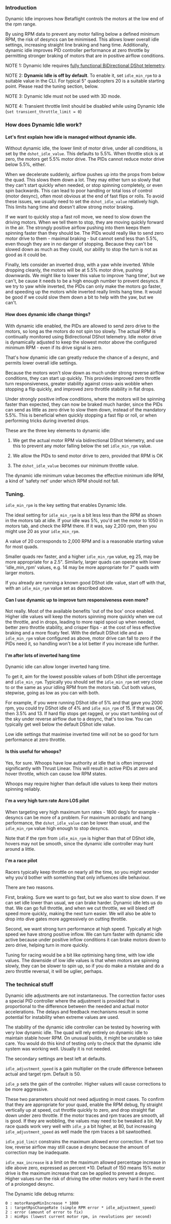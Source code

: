 ### Introduction

Dynamic Idle improves how Betaflight controls the motors at the low end of the rpm range.

By using RPM data to prevent any motor falling below a defined minimum RPM, the risk of desyncs can be minimised.  This allows lower overall idle settings, increasing straight line braking and hang time.  Additionally, dynamic idle improves PID controller performance at zero throttle by permitting stronger braking of motors that are in positive airflow conditions.  

NOTE 1:  Dynamic Idle requires [fully functional BiDirectional DShot telemetry](https://github.com/betaflight/betaflight/wiki/Bidirectional-DSHOT-and-RPM-Filter).  

NOTE 2: **Dynamic Idle is off by default**.  To enable it, set `idle_min_rpm` to a suitable value in the CLI.  For typical 5" quadcopters 20 is a suitable starting point.  Please read the tuning section, below.

NOTE 3: Dynamic Idle must not be used with 3D mode.

NOTE 4: Transient throttle limit should be disabled while using Dynamic Idle (`set transient_throttle_limit = 0`)


### How does Dynamic Idle work?

#### Let's first explain how idle is managed without dynamic idle.  

Without dynamic idle, the lower limit of motor drive, under all conditions, is set by the `dshot_idle_value`. This defaults to 5.5%.   When throttle stick is at zero, the motors get 5.5% motor drive.  The PIDs cannot reduce motor drive below 5.5%, either. 

When we decelerate suddenly, airflow pushes up into the props from below the quad.  This slows them down a lot.  They may either turn so slowly that they can't start quickly when needed, or stop spinning completely, or even spin backwards.  This can lead to poor handling or total loss of control (motor desync), often most obvious at the end of fast flips or rolls.  To avoid these issues, we usually need to set the `dshot_idle_value` relatively high.  This limits hang time and doesn't allow strong motor braking.

If we want to quickly stop a fast roll move, we need to slow down the driving motors.  When we tell them to stop, they are moving quickly forward in the air.  The strongly positive airflow pushing into them keeps them spinning faster than they should be.  The PIDs would really like to send zero motor drive to them - maximal braking - but cannot send less than 5.5%, even though they are in no danger of stopping.  Because they can't be slowed down as much as they could, our ability to stop the turn is not as good as it could be.

Finally, lets consider an inverted drop, with a yaw while inverted.  While dropping cleanly, the motors will be at 5.5% motor drive, pushing downwards.  We might like to lower this value to improve 'hang time', but we can't, be cause it needs to be a high enough number to prevent desyncs.  If we try to yaw while inverted, the PIDs can only make the motors go faster, and speeding up the motors while inverted really limits hang time.  It would be good if we could slow them down a bit to help with the yaw, but we can't.

#### How does dynamic idle change things?

With dynamic idle enabled, the PIDs are allowed to send zero drive to the motors, so long as the motors do not spin too slowly.  The actual RPM is continually monitored using Bidirectional DShot telemetry.  Idle motor drive is dynamically adjusted to keep the slowest motor above the configured minimum RPM - even if its drive signal is zero.

That's how dynamic idle can greatly reduce the chance of a desync, and permits lower overall idle settings.

Because the motors won't slow down as much under strong reverse airflow conditions, they can start up quickly.  This provides improved zero throttle turn responsiveness, greater stability against cross-axis wobble when stopping a flip quickly, and improved zero throttle stability in flat drops.

Under strongly positive inflow conditions, where the motors will be spinning faster than expected, they can now be braked much harder, since the PIDs can send as little as zero drive to slow them down, instead of the mandatory 5.5%.  This is beneficial when quickly stopping a fast flip or roll, or when performing tricks during inverted drops.  

These are the three key elements to dynamic idle:

1.  We get the actual motor RPM via bidirectional DShot telemetry, and use this to prevent any motor falling below the set `idle_min_rpm` value.  

2.  We allow the PIDs to send motor drive to zero, provided that RPM is OK

3.  The `dshot_idle_value` becomes our minimum throttle value.

The dynamic idle minimum value becomes the effective minimum idle RPM, a kind of 'safety net' under which RPM should not fall.  

### Tuning.

`idle_min_rpm` is the key setting that enables Dynamic Idle.

The ideal setting for `idle_min_rpm` is a bit less less than the RPM as shown in the motors tab at idle.  If your idle was 5%, you'd set the motor to 1050 in motors tab, and check the RPM there.  If it was, say 2,200 rpm, then you might use 20 as your `idle_min_rpm`.

A value of 20 corresponds to 2,000 RPM and is a reasonable starting value for most quads.

Smaller quads rev faster, and a higher `idle_min_rpm` value, eg 25, may be more appropriate for a 2.5".
Similarly, larger quads can operate with lower 'idle_min_rpm' values, e.g. 14 may be more appropriate for 7" quads with larger motors.

If you already are running a known good DShot idle value, start off with that, with an `idle_min_rpm` value set as described above.

#### Can I use dynamic up to improve turn responsiveness even more?

Not really.  Most of the available benefits 'out of the box' once enabled.  Higher idle values will keep the motors spinning more quickly when we cut the throttle, and in drops, leading to more rapid spool up when needed, better zero throttle stability, and crisper flips - at the cost of less effective braking and a more floaty feel.   With the default DShot idle and an `idle_min_rpm` value configured as above, motor drive can fall to zero if the PIDs need it, so handling won't be a lot better if you increase idle further.  

#### I'm after lots of inverted hang time

Dynamic idle can allow longer inverted hang time.

To get it, aim for the lowest possible values of both DShot idle percentage and `idle_min_rpm`.  Typically you should set the `idle_min_rpm` set very close to or the same as your idling RPM from the motors tab.  Cut both values, stepwise, going as low as you can with both.

For example, if you were running DShot idle of 5% and that gave you 2000 rpm, you could try DShot idle of 4% and `idle_min_rpm` of 15.  If that was OK, then 3.5% and 13.  If hard flip stops get ragged, or you start tumbling out of the sky under reverse airflow due to a desync, that's too low.  You can typically get well below the default DShot idle value.

Low idle settings that maximise inverted time will not be so good for turn performance at zero throttle.


#### Is this useful for whoops?

Yes, for sure.  Whoops have low authority at idle that is often improved significantly with Thrust Linear.  This will result in active PIDs at zero and hover throttle, which can cause low RPM states. 

Whoops may require higher than default idle values to keep their motors spinning reliably.


#### I'm a very high turn rate Acro LOS pilot

When targeting very high maximum turn rates - 1800 deg/s for example - desyncs can be more of a problem.  For maximum acrobatic and hang performance, the `dshot_idle_value` can be lower than usual, and the `idle_min_rpm` value high enough to stop desyncs.  

Note that if the rpm from `idle_min_rpm` is higher than that of DShot idle, hovers may not be smooth, since the dynamic idle controller may hunt around a little.

#### I'm a race pilot

Racers typically keep throttle on nearly all the time, so you might wonder why you'd bother with something that only influences idle behaviour.  

There are two reasons.

First, braking.  Sure we want to go fast, but we also want to slow down.  If we can set idle lower than usual, we can brake harder.  Dynamic idle lets us do that.  We can go full throttle, and when we cut throttle, we will bleed off speed more quickly, making the next turn easier.  We will also be able to drop into dive gates more aggressively on cutting throttle.  

Second, we want strong turn performance at high speed.  Typically at high speed we have strong positive inflow. We can turn faster with dynamic idle active because under positive inflow conditions it can brake motors down to zero drive, helping turn in more quickly.  

Tuning for racing would be a bit like optimising hang time, with low idle values.  The downside of low idle values is that when motors are spinning slowly, they can be slower to spin up, so if you do make a mistake and do a zero throttle reversal, it will be uglier, perhaps.


### The technical stuff

Dynamic idle adjustments are not instantaneous.  The correction factor uses a special PID controller where the adjustment is provided that is proportional to the difference between the needed and actual motor accelerations.  The delays and feedback mechanisms result in some potential for instability when extreme values are used.  

The stability of the dynamic idle controller can be tested by hovering with very low dynamic idle.  The quad will rely entirely on dynamic idle to maintain stable hover RPM.  On unusual builds, it might be unstable so take care.  You would do this kind of testing only to check that the dynamic idle system was working well.  Usually it is not needed.

The secondary settings are best left at defaults.

`idle_adjustment_speed` is a gain multiplier on the crude difference between actual and target rpm.  Default is 50. 

`idle_p` sets the gain of the controller.  Higher values will cause corrections to be more aggressive. 

These two parameters should not need adjusting in most cases.  To confirm that they are appropriate for your quad, enable the RPM debug, fly straight vertically up at speed, cut throttle quickly to zero, and drop straight flat down under zero throttle.  If the motor traces and rpm traces are smooth, all is good.  If they are wobbling, the values may need to be tweaked a bit.  My race quads work very well with `idle_p` a bit higher, at 80, but increasing `idle_adjustment_speed` as well made the rpm traces a bit sawtoothed.

`idle_pid_limit` constrains the maximum allowed error correction.  If set too low, reverse airflow may still cause a desync because the amount of correction may be inadequate.  

`idle_max_increase` is a limit on the maximum allowed percentage increase in idle above zero, expressed as percent *10.  Default of 150 means 15% motor drive is the maximum increase that can be applied to prevent a desync.  Higher values run the risk of driving the other motors very hard in the event of a prolonged desync.

The Dynamic Idle debug returns:

    0 : motorRangeMinIncrease * 1000
    1 : targetRpsChangeRate (simple RPM error * idle_adjustment_speed)
    2 : error (amount of error to fix)
    3 : minRps (lowest current motor rpm, in revolutions per second)
